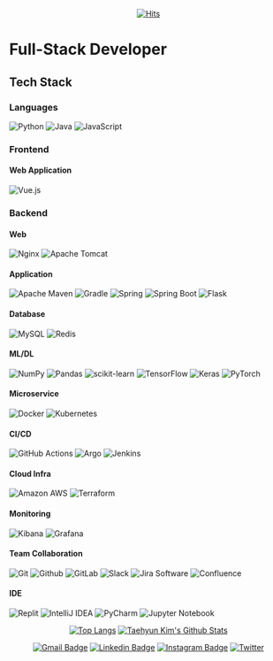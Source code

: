 <div align=center>

[![Hits](https://hits.seeyoufarm.com/api/count/incr/badge.svg?url=https%3A%2F%2Fgithub.com%2Fk1m743hyun)](https://hits.seeyoufarm.com)

</div>


<div>

# Full-Stack Developer

</div>


<div>

## Tech Stack

### Languages
![Python](https://img.shields.io/badge/python-3670A0?style=for-the-badge&logo=python&logoColor=ffdd54)
![Java](https://img.shields.io/badge/java-%23ED8B00.svg?style=for-the-badge&logo=openjdk&logoColor=white)
![JavaScript](https://img.shields.io/badge/javascript-%23323330.svg?style=for-the-badge&logo=javascript&logoColor=%23F7DF1E)


### Frontend

#### Web Application
![Vue.js](https://img.shields.io/badge/vuejs-%2335495e.svg?style=for-the-badge&logo=vuedotjs&logoColor=%234FC08D)


### Backend

#### Web
![Nginx](https://img.shields.io/badge/nginx-%23009639.svg?style=for-the-badge&logo=nginx&logoColor=white)
![Apache Tomcat](https://img.shields.io/badge/apache%20tomcat-%23F8DC75.svg?style=for-the-badge&logo=apache-tomcat&logoColor=black)

#### Application
![Apache Maven](https://img.shields.io/badge/Apache%20Maven-C71A36?style=for-the-badge&logo=Apache%20Maven&logoColor=white)
![Gradle](https://img.shields.io/badge/Gradle-02303A.svg?style=for-the-badge&logo=Gradle&logoColor=white)
![Spring](https://img.shields.io/badge/spring-%236DB33F.svg?style=for-the-badge&logo=spring&logoColor=white)
![Spring Boot](https://img.shields.io/badge/Spring%20Boot-6DB33F.svg?style=for-the-badge&logo=Spring-Boot&logoColor=white)
![Flask](https://img.shields.io/badge/flask-%23000.svg?style=for-the-badge&logo=flask&logoColor=white)

#### Database
![MySQL](https://img.shields.io/badge/MySQL-4479A1.svg?style=for-the-badge&logo=MySQL&logoColor=white)
![Redis](https://img.shields.io/badge/redis-%23DD0031.svg?style=for-the-badge&logo=redis&logoColor=white)

#### ML/DL
![NumPy](https://img.shields.io/badge/numpy-%23013243.svg?style=for-the-badge&logo=numpy&logoColor=white)
![Pandas](https://img.shields.io/badge/pandas-%23150458.svg?style=for-the-badge&logo=pandas&logoColor=white)
![scikit-learn](https://img.shields.io/badge/scikit--learn-%23F7931E.svg?style=for-the-badge&logo=scikit-learn&logoColor=white)
![TensorFlow](https://img.shields.io/badge/TensorFlow-%23FF6F00.svg?style=for-the-badge&logo=TensorFlow&logoColor=white)
![Keras](https://img.shields.io/badge/Keras-%23D00000.svg?style=for-the-badge&logo=Keras&logoColor=white)
![PyTorch](https://img.shields.io/badge/PyTorch-%23EE4C2C.svg?style=for-the-badge&logo=PyTorch&logoColor=white)

#### Microservice
![Docker](https://img.shields.io/badge/Docker-2496ED.svg?style=for-the-badge&logo=Docker&logoColor=white)
![Kubernetes](https://img.shields.io/badge/Kubernetes-326CE5.svg?style=for-the-badge&logo=Kubernetes&logoColor=white)

#### CI/CD
![GitHub Actions](https://img.shields.io/badge/GitHub%20Actions-2088FF.svg?style=for-the-badge&logo=GitHub-Actions&logoColor=white)
![Argo](https://img.shields.io/static/v1?style=for-the-badge&message=Argo&color=EF7B4D&logo=Argo&logoColor=FFFFFF&label=)
![Jenkins](https://img.shields.io/badge/jenkins-%232C5263.svg?style=for-the-badge&logo=jenkins&logoColor=white)

#### Cloud Infra
![Amazon AWS](https://img.shields.io/static/v1?style=for-the-badge&message=Amazon+AWS&color=232F3E&logo=Amazon+AWS&logoColor=FFFFFF&label=)
![Terraform](https://img.shields.io/badge/Terraform-7B42BC.svg?style=for-the-badge&logo=Terraform&logoColor=white)

#### Monitoring
![Kibana](https://img.shields.io/badge/Kibana-005571.svg?style=for-the-badge&logo=Kibana&logoColor=white)
![Grafana](https://img.shields.io/badge/Grafana-F46800.svg?style=for-the-badge&logo=Grafana&logoColor=white)

#### Team Collaboration
![Git](https://img.shields.io/badge/git-%23F05033.svg?style=for-the-badge&logo=git&logoColor=white)
![Github](https://img.shields.io/badge/GitHub-181717.svg?style=for-the-badge&logo=GitHub&logoColor=white)
![GitLab](https://img.shields.io/badge/gitlab-%23181717.svg?style=for-the-badge&logo=gitlab&logoColor=white)
![Slack](https://img.shields.io/badge/Slack-4A154B.svg?style=for-the-badge&logo=Slack&logoColor=white)
![Jira Software](https://img.shields.io/badge/Jira%20Software-0052CC.svg?style=for-the-badge&logo=Jira-Software&logoColor=white)
![Confluence](https://img.shields.io/badge/Confluence-172B4D.svg?style=for-the-badge&logo=Confluence&logoColor=white)

#### IDE
![Replit](https://img.shields.io/badge/Replit-DD1200?style=for-the-badge&logo=Replit&logoColor=white)
![IntelliJ IDEA](https://img.shields.io/badge/IntelliJIDEA-000000.svg?style=for-the-badge&logo=intellij-idea&logoColor=white)
![PyCharm](https://img.shields.io/badge/pycharm-143?style=for-the-badge&logo=pycharm&logoColor=black&color=black&labelColor=green)
![Jupyter Notebook](https://img.shields.io/badge/jupyter-%23FA0F00.svg?style=for-the-badge&logo=jupyter&logoColor=white)

</div>


<div align=center>

[![Top Langs](https://github-readme-stats.vercel.app/api/top-langs/?username=k1m743hyun&langs_count=3)](https://github.com/anuraghazra/github-readme-stats)
[![Taehyun Kim's Github Stats](https://github-readme-stats.vercel.app/api?username=k1m743hyun&count_private=true&show_icons=true)](https://github.com/anuraghazra/github-readme-stats)

</div>


<div align=center>

[![Gmail Badge](https://img.shields.io/badge/-Gmail-d14836?style=flat-square&logo=Gmail&logoColor=white&link=mailto:k1m743hyun@gmail.com)](mailto:k1m743hyun@gmail.com)
[![Linkedin Badge](https://img.shields.io/badge/-LinkedIn-blue?style=flat-square&logo=Linkedin&logoColor=white&link=https://www.linkedin.com/in/k1m743hyun/)](https://www.linkedin.com/in/k1m743hyun/)
[![Instagram Badge](https://img.shields.io/badge/-Instagram-dd2a7b?style=flat-square&logo=instagram&logoColor=white&link=https://www.instagram.com/k1m743hyun/)](https://www.instagram.com/k1m743hyun/)
[![Twitter](https://img.shields.io/badge/Twitter-%231DA1F2.svg?style=flat-square&logo=Twitter&logoColor=white)](https://twitter.com/k1m743hyun)

</div>
